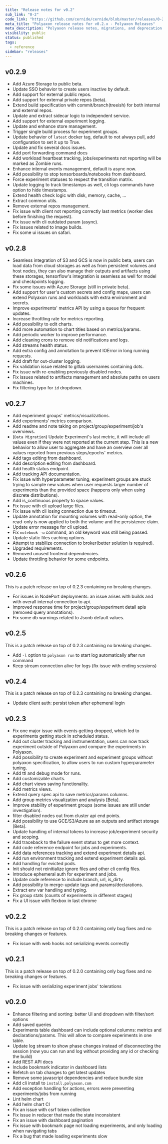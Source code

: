 ```yaml
---
title: "Release notes for v0.2"
sub_link: "0-2"
code_link: "https://github.com/cernide/cernide/blob/master/releases/0-2.md"
meta_title: "Polyaxon release notes for v0.2.x - Polyaxon Releases"
meta_description: "Polyaxon release notes, migrations, and deprecation notes for v0.2.x."
visibility: public
status: published
tags:
  - reference
sidebar: "releases"
---
```


## v0.2.9

- Add Azure Storage to public beta.
- Update SSO behavior to create users inactive by default.
- Add support for external public repos.
- Add support for external private repos (beta).
- Extend build specification with commit/branch(treeish) for both internal and external repos.
- Update and extract sidecar logic to independent service.
- Add support for external experiment logging.
- Update and enhance store management.
- Trigger single build process for experiment groups.
- Update behavior of `latest` docker tag, default to not always pull, add configuration to set it up to True.
- Update and fix several docs issues.
- Add port forwarding command docs
- Add workload heartbeat tracking, jobs/experiments not reporting will be marked as Zombie runs.
- Enhance internal events management, default is async now.
- Add possibility to stop tensorboards/notebooks from dashboard.
- Force experiment statuses to respect the transition matrix.
- Update logging to track timestamps as well, cli logs commands have option to hide timestamps.
- Extend health check logic with disk, memory, cache, ...
- Extract common utils.
- Remove external repos management.
- Fix issue with client not reporting correctly last metrics (worker dies before finishing the request).
- Fix issue with cli outdated param (async).
- Fix issues related to image builds.
- Fix some ui issues on safari.

## v0.2.8

- Seamless integration of S3 and GCS is now in public beta,
  users can load data from cloud storages as well as from persistent volumes and host nodes,
  they can also manage their outputs and artifacts using these storages,
  tensorflow's integration is seamless as well for model and checkpoints logging.
- Fix some issues with Azure Storage (still in private beta).
- Add support for user's custom secrets and config maps,
  users can extend Polyaxon runs and workloads with extra environment and secrets.
- Improve experiments' metrics API by using a queue for frequent updates.
- Increase throttling rate for metrics reporting.
- Add possibility to edit charts.
- Add more automation to chart titles based on metrics/params.
- Add periodic worker to improve performance.
- Add cleaning crons to remove old notifications and logs.
- Add streams health status.
- Add extra config and annotation to prevent IOError in long running requests.
- Add draft for out-cluster logging.
- Fix validation issue related to gitlab usernames containing dots.
- Fix issue with re-enabling previously disabled nodes.
- Fix issues related to artifacts management and absolute paths on users machines.
- Fix filtering typo for `id` dropdown.

## v0.2.7

- Add experiment groups' metrics/visualizations.
- Add experiments' metrics comparison.
- Add readme and note taking on project/group/experiment/job's overviews.
- (`Data Migration`) Update Experiment's last metric, it will include all values even if they were not reported at the current step. This is a new behavior to allow user to aggregate and have an overview over
  all values reported from previous steps/epochs' metrics.
- Add tags editing from dashboard.
- Add description editing from dashboard.
- Add health status endpoint.
- Add tracking API documentation.
- Fix issue with hyperparameter tuning; experiment groups are stuck trying to sample new values when user requests larger number of experiments than the provided space (happens only when using discrete distributions).
- Add is_continuous property to space values.
- Fix issue with cli upload large files.
- Fix issue with cli losing connection due to timeout.
- Update annotation for mounting volumes with read-only option, the read-only is now applied to both the volume and the persistence claim.
- Update error message for cli upload.
- Fix `notebook -u` command, an old keyword was still being passed.
- Update static files caching options.
- Attempt to stabilize connection to broker(better solution is required).
- Upgraded requirements.
- Removed unused frontend dependencies.
- Update throttling behavior for some endpoints.

## v0.2.6

This is a patch release on top of 0.2.3 containing no breaking changes.

- For issues in NodePort deployments: an issue arises with builds and with overall internal connection to api.
- Improved response time for project/group/experiment detail apis (removed query annotations).
- Fix some db warnings related to Jsonb default values.

## v0.2.5

This is a patch release on top of 0.2.3 containing no breaking changes.

- Add `-l` option to `polyaxon run` to start log automatically after run command
- Keep stream connection alive for logs (fix issue with ending sessions)

## v0.2.4

This is a patch release on top of 0.2.3 containing no breaking changes.

- Update client auth: persist token after ephemeral login

## v0.2.3

- Fix one major issue with events getting dropped, which led to experiments getting stuck in scheduled status.
- Add out cluster tracking and instrumentation, users can now track experiment outside of Polyaxon and compare the experiments in Polyaxon.
- Add possibility to create experiment and experiment groups without polyaxon specification, to allow users to run custom hyperparameter tuning.
- Add ttl and debug mode for runs.
- Add customizable charts.
- Add chart views saving functionality.
- Add metrics views.
- Extend query spec api to save metrics/params columns.
- Add group metrics visualization and analysis [Beta].
- Improve stability of experiment groups (some issues are still under investigation).
- filter disabled nodes out from cluster api end points.
- Add possibility to use GCE/S3/Azure as an outputs and artifact storage [Beta].
- Update handling of internal tokens to increase job/experiment security and scoping.
- Add traceback to the failure event status to get more context.
- Add code reference endpoint for jobs and experiments.
- Add data references tracking and extend experiment details api.
- Add run environment tracking and extend experiment details api.
- Add handling for evicted pods.
- Init should not reinitialize ignore files and other cli config files.
- Introduce ephemeral auth for experiment and jobs.
- Update code reference to include branch, url, is_dirty.
- Add possibility to merge-update tags and params/declarations.
- Extract env var handling and typing.
- Fix group stats (counts of experiments in different stages)
- Fix a UI issue with flexbox in last chrome

## v0.2.2

This is a patch release on top of 0.2.0 containing only bug fixes and no breaking changes or features.

- Fix issue with web hooks not serializing events correctly

## v0.2.1

This is a patch release on top of 0.2.0 containing only bug fixes and no breaking changes or features.

- Fix issue with serializing experiment jobs' tolerations

## v0.2.0

- Enhance filtering and sorting: better UI and dropdown with filter/sort options
- Add saved queries
- Experiments table dashboard can include optional columns: metrics and declarations/params. This will allow to compare experiments in one table.
- Update log stream to show phase changes instead of disconnecting the session (now you can run and log without providing any id or checking the build)
- Add REST API docs
- Include bookmark indicator in dashboard lists
- Refetch on tab changes to get latest updates
- Remove some javascript dependencies and reduce bundle size
- Add cli install to `install.polyaxon.com`
- Add exception handling for actions, errors were preventing experiments/jobs from running
- Lint helm chart
- Add helm chart CI
- Fix an issue with csrf token collection
- Fix issue in reducer that made the state inconsistent
- Fix an issue with dashboard pagination
- Fix issue with bookmark page not loading experiments, and only loading when navigating tabs
- Fix a bug that made loading experiments slow

